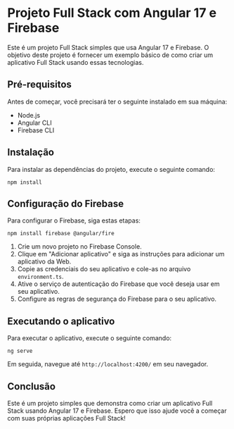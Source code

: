 # Projeto Full Stack com Angular 17 e Firebase

Este é um projeto Full Stack simples que usa Angular 17 e Firebase. O objetivo deste projeto é fornecer um exemplo básico de como criar um aplicativo Full Stack usando essas tecnologias.

## Pré-requisitos

Antes de começar, você precisará ter o seguinte instalado em sua máquina:

- Node.js
- Angular CLI
- Firebase CLI

## Instalação

Para instalar as dependências do projeto, execute o seguinte comando:

```npm install```


## Configuração do Firebase

Para configurar o Firebase, siga estas etapas:


```npm install firebase @angular/fire```


1. Crie um novo projeto no Firebase Console.
2. Clique em "Adicionar aplicativo" e siga as instruções para adicionar um aplicativo da Web.
3. Copie as credenciais do seu aplicativo e cole-as no arquivo `environment.ts`.
4. Ative o serviço de autenticação do Firebase que você deseja usar em seu aplicativo.
5. Configure as regras de segurança do Firebase para o seu aplicativo.

## Executando o aplicativo

Para executar o aplicativo, execute o seguinte comando:

```ng serve```


Em seguida, navegue até `http://localhost:4200/` em seu navegador.

## Conclusão

Este é um projeto simples que demonstra como criar um aplicativo Full Stack usando Angular 17 e Firebase. Espero que isso ajude você a começar com suas próprias aplicações Full Stack!

 
